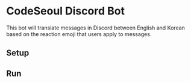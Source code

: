 # CodeSeoul Discord Bot

This bot will translate messages in Discord between English and Korean based on the reaction emoji that users apply to messages.


## Setup

## Run